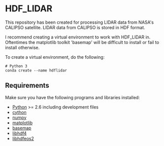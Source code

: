 # HDF_LIDAR
This repository has been created for processing LIDAR data from NASA's CALIPSO satellite. LIDAR data from CALIPSO is stored in HDF format.

I recommend creating a virtual environment to work with HDF_LIDAR in. Oftentimes the matplotlib toolkit 'basemap' will be difficult to install or fail to install otherwise.

To create a virtual environment, do the following:

    # Python 3
    conda create --name hdflidar

Requirements
------------

Make sure you have the following programs and libraries installed:

  * [Python](http://www.python.org/) >= 2.6
    including development files
  * [cython](http://cython.org/)
  * [numpy](http://www.numpy.org/)
  * [matplotlib](http://matplotlib.org/)
  * [basemap](http://matplotlib.org/basemap/)
  * [libhdf4](http://www.hdfgroup.org/products/hdf4/)
  * [libhdfeos2](http://hdfeos.org/software/library.php#HDF-EOS2)

